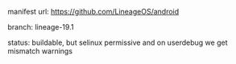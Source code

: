 manifest url:
https://github.com/LineageOS/android

branch:
lineage-19.1

status:
buildable, but selinux permissive
and on userdebug we get mismatch warnings
